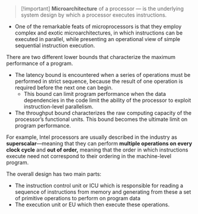   

> [!important] **Microarchitecture** of a processor — is the underlying system design by which a processor executes instructions.

- One of the remarkable feats of microprocessors is that they employ complex and exotic microarchitectures, in which instructions can be executed in parallel, while presenting an operational view of simple sequential instruction execution.

  

There are two different lower bounds that characterize the maximum performance of a program.

- The latency bound is encountered when a series of operations must be performed in strict sequence, because the result of one operation is required before the next one can begin.
    - This bound can limit program performance when the data dependencies in the code limit the ability of the processor to exploit instruction-level parallelism.
- The throughput bound characterizes the raw computing capacity of the processor’s functional units. This bound becomes the ultimate limit on program performance.

  

For example, Intel processors are usually described in the industry as **superscalar**—meaning that they can perform **multiple operations on every clock cycle** and **out of order,** meaning that the order in which instructions execute need not correspond to their ordering in the machine-level program.

  

The overall design has two main parts:

- The instruction control unit or ICU which is responsible for reading a sequence of instructions from memory and generating from these a set of primitive operations to perform on program data
- The execution unit or EU which then execute these operations.